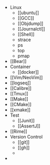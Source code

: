 - Linux
	- [[ubuntu]]
	- [[GCC]]
	- [[Objdump]]
	- [[Journalctl]]
	- [[Shell]]
	- strace
	- ps
	- top
	- pmap
- [[Bear]]
- Container
	- [[docker]]
- [[Vim/NeoVim]]
- [[logseq]]
- [[Calibre]]
- [[Tmux]]
- [[Make]]
- [[CMake]]
- [[xmake]]
- Test
	- [[Junit]]
	- [[AssertJ]]
- [[Rime]]
- Version Control
	- [[git]]
	- [[gh]]
	-
-